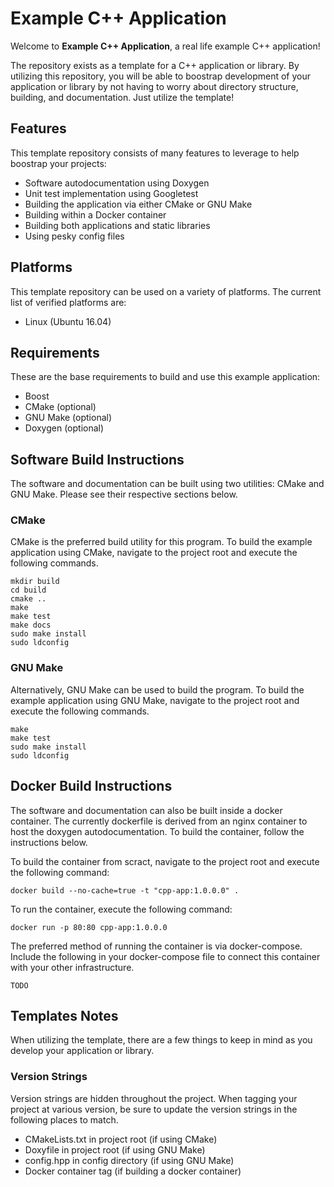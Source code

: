 # Example C++ Application

Welcome to **Example C++ Application**, a real life example C++ application!

The repository exists as a template for a C++ application or library. By utilizing this repository, you will be able to boostrap development of your application or library by not having to worry about directory structure, building, and documentation. Just utilize the template!

## Features

This template repository consists of many features to leverage to help boostrap your projects:

* Software autodocumentation using Doxygen
* Unit test implementation using Googletest
* Building the application via either CMake or GNU Make
* Building within a Docker container
* Building both applications and static libraries
* Using pesky config files

## Platforms

This template repository can be used on a variety of platforms. The current list of verified platforms are:

* Linux (Ubuntu 16.04)

## Requirements

These are the base requirements to build and use this example application:

* Boost
* CMake (optional)
* GNU Make (optional)
* Doxygen (optional)

## Software Build Instructions

The software and documentation can be built using two utilities: CMake and GNU Make. Please see their respective sections below.

### CMake

CMake is the preferred build utility for this program. To build the example application using CMake, navigate to the project root and execute the following commands.

```
mkdir build
cd build
cmake ..
make
make test
make docs
sudo make install
sudo ldconfig
```

### GNU Make

Alternatively, GNU Make can be used to build the program. To build the example application using GNU Make, navigate to the project root and execute the following commands.

```
make
make test
sudo make install
sudo ldconfig
```

## Docker Build Instructions

The software and documentation can also be built inside a docker container. The currently dockerfile is derived from an nginx container to host the doxygen autodocumentation. To build the container, follow the instructions below.

To build the container from scract, navigate to the project root and execute the following command:

```
docker build --no-cache=true -t "cpp-app:1.0.0.0" .
```

To run the container, execute the following command:

```
docker run -p 80:80 cpp-app:1.0.0.0
```

The preferred method of running the container is via docker-compose. Include the following in your docker-compose file to connect this container with your other infrastructure.

```
TODO
```

## Templates Notes

When utilizing the template, there are a few things to keep in mind as you develop your application or library.

### Version Strings

Version strings are hidden throughout the project. When tagging your project at various version, be sure to update the version strings in the following places to match.

* CMakeLists.txt in project root (if using CMake)
* Doxyfile in project root (if using GNU Make)
* config.hpp in config directory (if using GNU Make)
* Docker container tag (if building a docker container)
